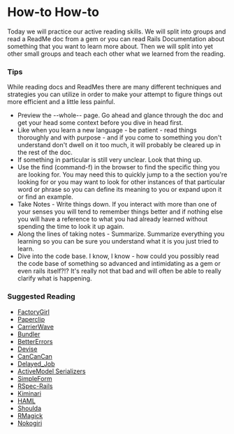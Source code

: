 # How-to How-to

Today we will practice our active reading skills. We will split into groups and read a ReadMe doc from a gem or you can read Rails Documentation about something that you want to learn more about. Then we will split into yet other small groups and teach each other what we learned from the reading.

### Tips

While reading docs and ReadMes there are many different techniques and strategies you can utilize in order to make your attempt to figure things out more efficient and a little less painful.

* Preview the --whole-- page. Go ahead and glance through the doc and get your head some context before you dive in head first.
* Like when you learn a new language - be patient - read things thoroughly and with purpose - and if you come to something you don't understand don't dwell on it too much, it will probably be cleared up in the rest of the doc.
* If something in particular is still very unclear. Look that thing up.
* Use the find (command-f) in the browser to find the specific thing you are looking for. You may need this to quickly jump to a the section you're looking for or you may want to look for other instances of that particular word or phrase so you can define its meaning to you or expand upon it or find an example.
* Take Notes - Write things down. If you interact with more than one of your senses you will tend to remember things better and if nothing else you will have a reference to what you had already learned without spending the time to look it up again.
* Along the lines of taking notes - Summarize. Summarize everything you learning so you can be sure you understand what it is you just tried to learn.
* Dive into the code base. I know, I know - how could you possibly read the code base of something so advanced and intimidating as a gem or even rails itself?!? It's really not that bad and will often be able to really clarify what is happening.

### Suggested Reading

* [FactoryGirl](https://github.com/thoughtbot/factory_girl_rails)
* [Paperclip](https://github.com/thoughtbot/paperclip)
* [CarrierWave](https://github.com/carrierwaveuploader/carrierwave)
* [Bundler](http://bundler.io/)
* [BetterErrors](https://github.com/charliesome/better_errors)
* [Devise](https://github.com/plataformatec/devise)
* [CanCanCan](https://github.com/CanCanCommunity/cancancan)
* [Delayed_Job](https://github.com/collectiveidea/delayed_job)
* [ActiveModel Serializers](http://api.rubyonrails.org/classes/ActiveModel/Serializers/JSON.html)
* [SimpleForm](https://github.com/plataformatec/simple_form)
* [RSpec-Rails](https://github.com/rspec/rspec-rails)
* [Kiminari](https://github.com/amatsuda/kaminari)
* [HAML](http://haml.info/)
* [Shoulda](https://github.com/thoughtbot/shoulda)
* [RMagick](http://www.rubydoc.info/gems/rmagick/2.15.4)
* [Nokogiri](https://github.com/sparklemotion/nokogiri)
